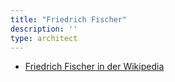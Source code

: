 ```yaml
---
title: "Friedrich Fischer"
description: ''
type: architect
---
```


* [Friedrich Fischer in der Wikipedia](https://de.wikipedia.org/wiki/Friedrich_Fischer_(Architekt))
